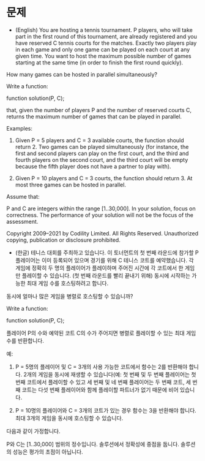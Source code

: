 # 문제
- (English)
You are hosting a tennis tournament. P players, who will take part in the first round of this tournament, are already registered and you have reserved C tennis courts for the matches. Exactly two players play in each game and only one game can be played on each court at any given time. You want to host the maximum possible number of games starting at the same time (in order to finish the first round quickly).

How many games can be hosted in parallel simultaneously?

Write a function:

function solution(P, C);

that, given the number of players P and the number of reserved courts C, returns the maximum number of games that can be played in parallel.

Examples:

1. Given P = 5 players and C = 3 available courts, the function should return 2. Two games can be played simultaneously (for instance, the first and second players can play on the first court, and the third and fourth players on the second court, and the third court will be empty because the fifth player does not have a partner to play with).

2. Given P = 10 players and C = 3 courts, the function should return 3. At most three games can be hosted in parallel.

Assume that:

P and C are integers within the range [1..30,000].
In your solution, focus on correctness. The performance of your solution will not be the focus of the assessment.

Copyright 2009–2021 by Codility Limited. All Rights Reserved. Unauthorized copying, publication or disclosure prohibited.

- (한글)
테니스 대회를 주최하고 있습니다. 이 토너먼트의 첫 번째 라운드에 참가할 P 플레이어는 이미 등록되어 있으며 경기를 위해 C 테니스 코트를 예약했습니다. 각 게임에 정확히 두 명의 플레이어가 플레이하며 주어진 시간에 각 코트에서 한 게임만 플레이할 수 있습니다. (첫 번째 라운드를 빨리 끝내기 위해) 동시에 시작하는 가능한 최대 게임 수를 호스팅하려고 합니다.

동시에 얼마나 많은 게임을 병렬로 호스팅할 수 있습니까?

Write a function:

function solution(P, C);

플레이어 P의 수와 예약된 코트 C의 수가 주어지면 병렬로 플레이할 수 있는 최대 게임 수를 반환합니다.

예:

1. P = 5명의 플레이어 및 C = 3개의 사용 가능한 코트에서 함수는 2를 반환해야 합니다. 2개의 게임을 동시에 재생할 수 있습니다(예: 첫 번째 및 두 번째 플레이어는 첫 번째 코트에서 플레이할 수 있고 세 번째 및 네 번째 플레이어는 두 번째 코트, 세 번째 코트는 다섯 번째 플레이어와 함께 플레이할 파트너가 없기 때문에 비어 있습니다.

2. P = 10명의 플레이어와 C = 3개의 코트가 있는 경우 함수는 3을 반환해야 합니다. 최대 3개의 게임을 동시에 호스팅할 수 있습니다.

다음과 같이 가정합니다.

P와 C는 [1..30,000] 범위의 정수입니다.
솔루션에서 정확성에 중점을 둡니다. 솔루션의 성능은 평가의 초점이 아닙니다.